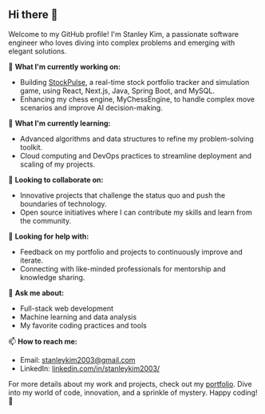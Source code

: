 ## Hi there 👋

Welcome to my GitHub profile! I'm Stanley Kim, a passionate software engineer who loves diving into complex problems and emerging with elegant solutions.

🔭 **What I'm currently working on:**
- Building [StockPulse](https://stanleytk.github.io/Portfolio/), a real-time stock portfolio tracker and simulation game, using React, Next.js, Java, Spring Boot, and MySQL.
- Enhancing my chess engine, MyChessEngine, to handle complex move scenarios and improve AI decision-making.

🌱 **What I'm currently learning:**
- Advanced algorithms and data structures to refine my problem-solving toolkit.
- Cloud computing and DevOps practices to streamline deployment and scaling of my projects.

👯 **Looking to collaborate on:**
- Innovative projects that challenge the status quo and push the boundaries of technology.
- Open source initiatives where I can contribute my skills and learn from the community.

🤔 **Looking for help with:**
- Feedback on my portfolio and projects to continuously improve and iterate.
- Connecting with like-minded professionals for mentorship and knowledge sharing.

💬 **Ask me about:**
- Full-stack web development
- Machine learning and data analysis
- My favorite coding practices and tools

📫 **How to reach me:**
- Email: [stanleykim2003@gmail.com](mailto:stanleykim2003@gmail.com)
- LinkedIn: [linkedin.com/in/stanleykim2003/](https://www.linkedin.com/in/stanleykim2003/)

For more details about my work and projects, check out my [portfolio](https://stanleytk.github.io/Portfolio/). Dive into my world of code, innovation, and a sprinkle of mystery. Happy coding! 🚀

